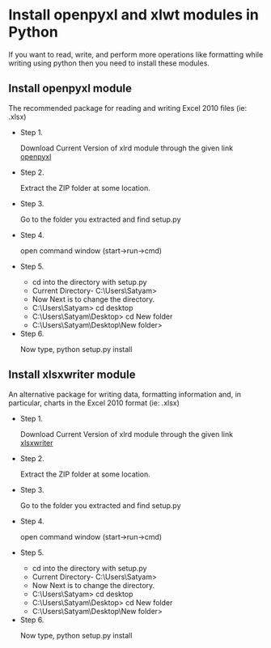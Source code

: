 # Install openpyxl and xlwt modules in Python

If you want to read, write, and perform more operations like formatting while writing using python then you need to install these modules.

## Install openpyxl module
The recommended package for reading and writing Excel 2010 files (ie: .xlsx)
  <ul>
    <li>Step 1.</li>
      <p>Download Current Version of xlrd module through the given link <a href="https://pypi.org/project/openpyxl/#files">openpyxl</a></p>
    <li>Step 2.</li>
      <p>Extract the ZIP folder at some location.</p>
    <li>Step 3.</li>
      <p>Go to the folder you extracted and find setup.py</p>
    <li>Step 4.</li>
      <p>open command window (start->run->cmd)</p>
    <li>Step 5.</li>
      <ul>
        <li>cd into the directory with setup.py</li>
        <li>Current Directory- C:\Users\Satyam></li>
        <li>Now Next is to change the directory.</li>
        <li>C:\Users\Satyam> cd desktop</li>
        <li>C:\Users\Satyam\Desktop> cd New folder</li>
        <li>C:\Users\Satyam\Desktop\New folder></li>
      </ul>
    <li>Step 6.</li>
      <p>Now type, python setup.py install</p>
  </ul>

## Install xlsxwriter module
An alternative package for writing data, formatting information and, in particular, charts in the Excel 2010 format (ie: .xlsx)
<ul>
    <li>Step 1.</li>
      <p>Download Current Version of xlrd module through the given link <a href="https://pypi.org/project/XlsxWriter/#files">xlsxwriter</a></p>
    <li>Step 2.</li>
      <p>Extract the ZIP folder at some location.</p>
    <li>Step 3.</li>
      <p>Go to the folder you extracted and find setup.py</p>
    <li>Step 4.</li>
      <p>open command window (start->run->cmd)</p>
    <li>Step 5.</li>
      <ul>
        <li>cd into the directory with setup.py</li>
        <li>Current Directory- C:\Users\Satyam></li>
        <li>Now Next is to change the directory.</li>
        <li>C:\Users\Satyam> cd desktop</li>
        <li>C:\Users\Satyam\Desktop> cd New folder</li>
        <li>C:\Users\Satyam\Desktop\New folder></li>
      </ul>
    <li>Step 6.</li>
      <p>Now type, python setup.py install</p>
  </ul>
